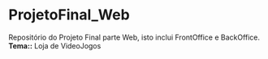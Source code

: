 # ProjetoFinal_Web

Repositório do Projeto Final parte Web, isto inclui FrontOffice e BackOffice.
**Tema::** Loja de VideoJogos